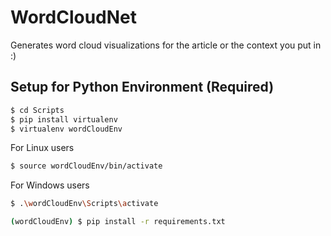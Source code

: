 # WordCloudNet
Generates word cloud visualizations for the article or the context you put in :)

## Setup for Python Environment (Required)
```bash
$ cd Scripts
$ pip install virtualenv
$ virtualenv wordCloudEnv
```

For Linux users
```bash
$ source wordCloudEnv/bin/activate
```
For Windows users
```bash
$ .\wordCloudEnv\Scripts\activate
```

```bash
(wordCloudEnv) $ pip install -r requirements.txt
```
